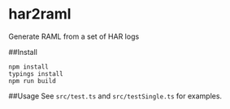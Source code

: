 # har2raml

Generate RAML from a set of HAR logs

##Install
```
npm install
typings install
npm run build
```

##Usage
See `src/test.ts` and `src/testSingle.ts` for examples.
